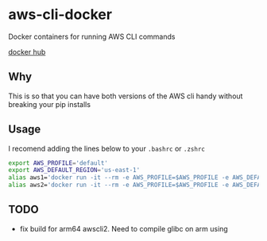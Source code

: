 # aws-cli-docker

Docker containers for running AWS CLI commands

[docker hub](https://hub.docker.com/r/pwed/awscli)

## Why

This is so that you can have both versions of the AWS cli handy without breaking your pip installs

## Usage

I recomend adding the lines below to your `.bashrc` or `.zshrc`

``` bash
export AWS_PROFILE='default'
export AWS_DEFAULT_REGION='us-east-1'
alias aws1='docker run -it --rm -e AWS_PROFILE=$AWS_PROFILE -e AWS_DEFAULT_REGION=$AWS_DEFAULT_REGION -v $HOME/.aws:/root/.aws pwed/awscli:1 aws'
alias aws2='docker run -it --rm -e AWS_PROFILE=$AWS_PROFILE -e AWS_DEFAULT_REGION=$AWS_DEFAULT_REGION -v $HOME/.aws:/root/.aws pwed/awscli:2 aws'
```

## TODO

- fix build for arm64 awscli2. Need to compile glibc on arm using 
